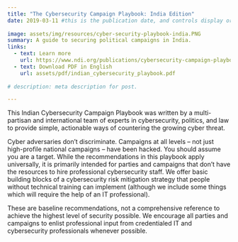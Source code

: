 ```yaml
---
title: "The Cybersecurity Campaign Playbook: India Edition"
date: 2019-03-11 #this is the publication date, and controls display order.
 
image: assets/img/resources/cyber-security-playbook-india.PNG
summary: A guide to securing political campaigns in India.
links:
  - text: Learn more
    url: https://www.ndi.org/publications/cybersecurity-campaign-playbook-global-edition
  - text: Download PDF in English
    url: assets/pdf/indian_cybersecurity_playbook.pdf
    
# description: meta description for post.

---
```


This Indian Cybersecurity Campaign Playbook was written by a multi-partisan and international team of experts in cybersecurity, politics, and law to provide simple, actionable ways of countering the growing cyber threat.

Cyber adversaries don’t discriminate. Campaigns at all levels – not just high-profile national campaigns – have been hacked. You should assume you are a target. While the recommendations in this playbook apply universally, it is primarily intended for parties and campaigns that don’t have the resources to hire professional cybersecurity staff. We offer basic building blocks of a cybersecurity risk mitigation strategy that people without technical training can implement (although we include some things which will require the help of an IT professional).

These are baseline recommendations, not a comprehensive reference to achieve the highest level of security possible. We encourage all parties and campaigns to enlist professional input from credentialed IT and cybersecurity professionals whenever possible.
